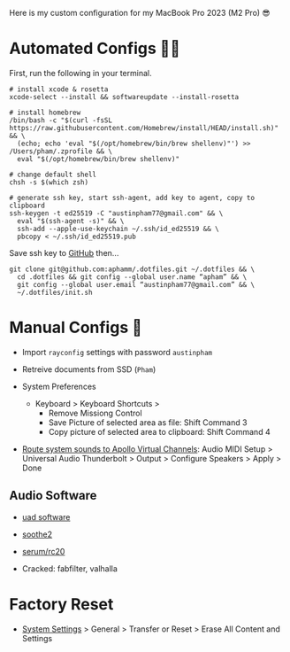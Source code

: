 Here is my custom configuration for my MacBook Pro 2023 (M2 Pro) 😎

# Automated Configs 👨‍💻

First, run the following in your terminal.

```shell
# install xcode & rosetta
xcode-select --install && softwareupdate --install-rosetta

# install homebrew
/bin/bash -c "$(curl -fsSL https://raw.githubusercontent.com/Homebrew/install/HEAD/install.sh)" && \
  (echo; echo 'eval "$(/opt/homebrew/bin/brew shellenv)"') >> /Users/pham/.zprofile && \
  eval "$(/opt/homebrew/bin/brew shellenv)"

# change default shell
chsh -s $(which zsh)

# generate ssh key, start ssh-agent, add key to agent, copy to clipboard
ssh-keygen -t ed25519 -C "austinpham77@gmail.com" && \
  eval "$(ssh-agent -s)" && \
  ssh-add --apple-use-keychain ~/.ssh/id_ed25519 && \
  pbcopy < ~/.ssh/id_ed25519.pub
```

Save ssh key to [GitHub](https://github.com/settings/keys) then...

```shell
git clone git@github.com:aphamm/.dotfiles.git ~/.dotfiles && \
  cd .dotfiles && git config --global user.name “apham” && \
  git config --global user.email “austinpham77@gmail.com” && \
  ~/.dotfiles/init.sh
```

# Manual Configs 🤮

- Import `rayconfig` settings with password `austinpham`

- Retreive documents from SSD (`Pham`)

- System Preferences
  - Keyboard > Keyboard Shortcuts >
    - Remove Missiong Control
    - Save Picture of selected area as file: Shift Command 3
    - Copy picture of selected area to clipboard: Shift Command 4

- [Route system sounds to Apollo Virtual Channels](https://www.youtube.com/watch?v=9K3D7kNb5DI): Audio MIDI Setup > Universal Audio Thunderbolt > Output > Configure Speakers > Apply > Done

## Audio Software

- [uad software](https://help.uaudio.com/hc/en-us/articles/360057137692-Apple-Silicon-M1-M2-Compatibility-Info?_gl=1*1qpuawn*_ga*MTYzMjUzNzU0Ny4xNjgwMDI1NTUz*_ga_CPJ5176QFT*MTY4MDAyNTU2NC4xLjEuMTY4MDAyNTkwNy4wLjAuMA..)

- [soothe2](https://oeksound.com/downloads/)

- [serum/rc20](https://splice.com/plugins/your-plugins)

- Cracked: fabfilter, valhalla

# Factory Reset

- [System Settings](https://support.apple.com/en-us/102664) > General > Transfer or Reset > Erase All Content and Settings
